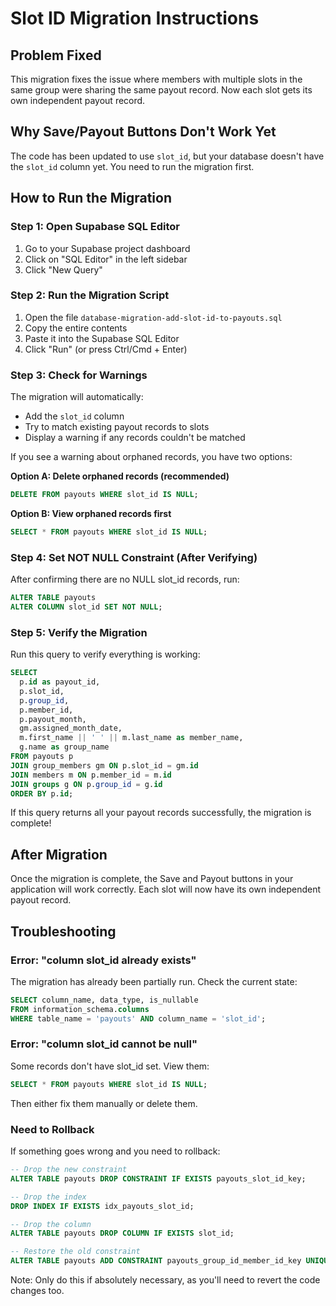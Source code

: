 # Slot ID Migration Instructions

## Problem Fixed
This migration fixes the issue where members with multiple slots in the same group were sharing the same payout record. Now each slot gets its own independent payout record.

## Why Save/Payout Buttons Don't Work Yet
The code has been updated to use `slot_id`, but your database doesn't have the `slot_id` column yet. You need to run the migration first.

## How to Run the Migration

### Step 1: Open Supabase SQL Editor
1. Go to your Supabase project dashboard
2. Click on "SQL Editor" in the left sidebar
3. Click "New Query"

### Step 2: Run the Migration Script
1. Open the file `database-migration-add-slot-id-to-payouts.sql`
2. Copy the entire contents
3. Paste it into the Supabase SQL Editor
4. Click "Run" (or press Ctrl/Cmd + Enter)

### Step 3: Check for Warnings
The migration will automatically:
- Add the `slot_id` column
- Try to match existing payout records to slots
- Display a warning if any records couldn't be matched

If you see a warning about orphaned records, you have two options:

**Option A: Delete orphaned records (recommended)**
```sql
DELETE FROM payouts WHERE slot_id IS NULL;
```

**Option B: View orphaned records first**
```sql
SELECT * FROM payouts WHERE slot_id IS NULL;
```

### Step 4: Set NOT NULL Constraint (After Verifying)
After confirming there are no NULL slot_id records, run:
```sql
ALTER TABLE payouts 
ALTER COLUMN slot_id SET NOT NULL;
```

### Step 5: Verify the Migration
Run this query to verify everything is working:
```sql
SELECT 
  p.id as payout_id,
  p.slot_id,
  p.group_id,
  p.member_id,
  p.payout_month,
  gm.assigned_month_date,
  m.first_name || ' ' || m.last_name as member_name,
  g.name as group_name
FROM payouts p
JOIN group_members gm ON p.slot_id = gm.id
JOIN members m ON p.member_id = m.id
JOIN groups g ON p.group_id = g.id
ORDER BY p.id;
```

If this query returns all your payout records successfully, the migration is complete!

## After Migration
Once the migration is complete, the Save and Payout buttons in your application will work correctly. Each slot will now have its own independent payout record.

## Troubleshooting

### Error: "column slot_id already exists"
The migration has already been partially run. Check the current state:
```sql
SELECT column_name, data_type, is_nullable 
FROM information_schema.columns 
WHERE table_name = 'payouts' AND column_name = 'slot_id';
```

### Error: "column slot_id cannot be null"
Some records don't have slot_id set. View them:
```sql
SELECT * FROM payouts WHERE slot_id IS NULL;
```

Then either fix them manually or delete them.

### Need to Rollback
If something goes wrong and you need to rollback:
```sql
-- Drop the new constraint
ALTER TABLE payouts DROP CONSTRAINT IF EXISTS payouts_slot_id_key;

-- Drop the index
DROP INDEX IF EXISTS idx_payouts_slot_id;

-- Drop the column
ALTER TABLE payouts DROP COLUMN IF EXISTS slot_id;

-- Restore the old constraint
ALTER TABLE payouts ADD CONSTRAINT payouts_group_id_member_id_key UNIQUE(group_id, member_id);
```

Note: Only do this if absolutely necessary, as you'll need to revert the code changes too.

